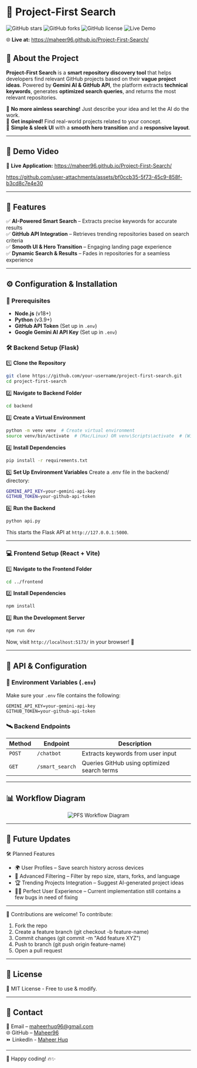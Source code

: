 # 🚀 Project-First Search

![GitHub stars](https://img.shields.io/github/stars/Maheer96/Project-First-Search.svg) 
![GitHub forks](https://img.shields.io/github/forks/Maheer96/Project-First-Search.svg) 
![GitHub license](https://img.shields.io/github/license/Maheer96/Project-First-Search.svg)
![Live Demo](https://img.shields.io/badge/demo-live-green?style=flat&logo=github) 

🌐 **Live at:** https://maheer96.github.io/Project-First-Search/

## 🌟 About the Project

**Project-First Search** is a **smart repository discovery tool** that helps developers find relevant GitHub projects based on their **vague project ideas**. Powered by **Gemini AI & GitHub API**, the platform extracts **technical keywords**, generates **optimized search queries**, and returns the most relevant repositories.

🔹 **No more aimless searching!** Just describe your idea and let the AI do the work.  
🔹 **Get inspired!** Find real-world projects related to your concept.  
🔹 **Simple & sleek UI** with a **smooth hero transition** and a **responsive layout**.  

---

## 🎥 Demo Video

🚀 **Live Application:** https://maheer96.github.io/Project-First-Search/

https://github.com/user-attachments/assets/bf0ccb35-5f73-45c9-858f-b3cd8c7e4e30

---

## 📜 Features

✅ **AI-Powered Smart Search** – Extracts precise keywords for accurate results  
✅ **GitHub API Integration** – Retrieves trending repositories based on search criteria  
✅ **Smooth UI & Hero Transition** – Engaging landing page experience  
✅ **Dynamic Search & Results** – Fades in repositories for a seamless experience  

---

## ⚙️ Configuration & Installation

### **🔧 Prerequisites**
- **Node.js** (v18+)
- **Python** (v3.9+)
- **GitHub API Token** (Set up in `.env`)
- **Google Gemini AI API Key** (Set up in `.env`)

### **🛠️ Backend Setup (Flask)**

1️⃣ **Clone the Repository**
```bash
git clone https://github.com/your-username/project-first-search.git
cd project-first-search
```

2️⃣ **Navigate to Backend Folder**
```bash
cd backend
```

3️⃣ **Create a Virtual Environment**
```bash
python -m venv venv  # Create virtual environment
source venv/bin/activate  # (Mac/Linux) OR venv\Scripts\activate  # (Windows)
```

4️⃣ **Install Dependencies**
```bash
pip install -r requirements.txt
```

5️⃣ **Set Up Environment Variables** Create a .env file in the backend/ directory:
```bash
GEMINI_API_KEY=your-gemini-api-key
GITHUB_TOKEN=your-github-api-token
```

6️⃣ **Run the Backend**
```bash
python api.py
```

This starts the Flask API at `http://127.0.0.1:5000`.

---

### **💻 Frontend Setup (React + Vite)**

1️⃣ **Navigate to the Frontend Folder**
```bash
cd ../frontend
```

2️⃣ **Install Dependencies**
```bash
npm install
```

3️⃣ **Run the Development Server**
```bash
npm run dev
```
Now, visit `http://localhost:5173/` in your browser! 🎉

---

## 🔗 API & Configuration

### 🔑 Environment Variables (`.env`)

Make sure your `.env` file contains the following:

```plaintext
GEMINI_API_KEY=your-gemini-api-key
GITHUB_TOKEN=your-github-api-token
```

### 🛰️ Backend Endpoints

| Method | Endpoint        | Description                                |
|--------|---------------|--------------------------------------------|
| `POST` | `/chatbot`     | Extracts keywords from user input         |
| `GET`  | `/smart_search` | Queries GitHub using optimized search terms |

---

## 📊 Workflow Diagram

<div align="center">
  <img src="https://github.com/user-attachments/assets/76977121-bd7f-4e57-902d-3d881703e1eb" alt="PFS Workflow Diagram">
</div>

---

## 🔮 Future Updates

🛠️ Planned Features

* 🌍 User Profiles – Save search history across devices
* 🎯 Advanced Filtering – Filter by repo size, stars, forks, and language
* 🏆 Trending Projects Integration – Suggest AI-generated project ideas
* ✍🏼 Perfect User Experience –  Current implementation still contains a few bugs in need of fixing

---

🙌 Contributions are welcome! To contribute:

1. Fork the repo
2. Create a feature branch (git checkout -b feature-name)
3. Commit changes (git commit -m "Add feature XYZ")
4. Push to branch (git push origin feature-name)
5. Open a pull request

---

## 📄 License

📝 MIT License - Free to use & modify.

---

## 💌 Contact
📧 Email – [maheerhuq96@gmail.com](maheerhuq96@gmail.com)\
🌐 GitHub – [Maheer96](https://github.com/Maheer96)\
⏩ LinkedIn - [Maheer Huq](https://www.linkedin.com/in/maheer-huq-1aa3b426b/)

---

🚀 Happy coding! 🔥✨
